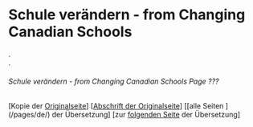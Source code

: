 # Schule verändern - from Changing Canadian Schools
.  
.  

###### Schule verändern - from Changing Canadian Schools Page ???

[Kopie der [Originalseite](/copies-from-original/CCS???.png)]
[[Abschrift der Originalseite](/en/Changing_Canadian_Schools-???)]
[[alle Seiten ] (/pages/de/) der Übersetzung]
[zur [folgenden Seite](Changing_Canadian_Schools-de-????) der Übersetzung]